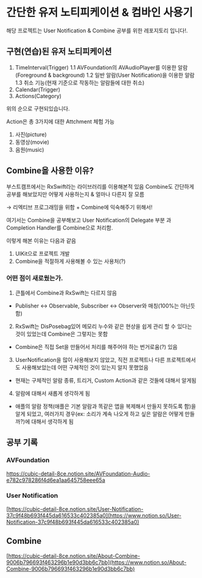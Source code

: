 # 간단한 유저 노티피케이션 & 컴바인 사용기

해당 프로젝트는 User Notification & Combine 공부를 위한 레포지토리 입니다!.

## 구현(연습)된 유저 노티피케이션

1. TimeInterval(Trigger)
  1.1 AVFoundation의 AVAudioPlayer를 이용한 알람(Foreground & background)
  1.2 일반 알람(User Notification)을 이용한 알람
  1.3 취소 기능(현재 기준으로 작동하는 알람들에 대한 취소)
3. Calendar(Trigger)
4. Actions(Category)

위의 순으로 구현되있습니다.

Action은 총 3가지에 대한 Attchment 체험 가능

1. 사진(picture)
2. 동영상(movie)
3. 음원(music)

## Combine을 사용한 이유?

부스트캠프에서는 RxSwift라는 라이브러리를 이용해본적 있음
Combine도 간단하게 공부를 해보았지만 어떻게 사용하는지 & 얼마나 다른지 잘 모름

→ 리엑티브 프로그래밍을 위함 + Combine에 익숙해주기 위해서!

여기서는 Combine을 공부해보고 User Notification의 Delegate 부분 과 Completion Handler를 Combine으로 처리함.

이렇게 해본 이유는 다음과 같음

1. UIKit으로 프로젝트 개발
2. Combine을 적절하게 사용해볼 수 있는 사용처(?)

### 어떤 점이 새로웠는가.
1. 큰틀에서 Combine과 RxSwift는 다르지 않음
  - Publisher <-> Observable, Subscriber <-> Observer와 매칭(100%는 아닌듯 함)
2. RxSwift는 DisPosebag있어 메모리 누수와 같은 현상을 쉽게 관리 할 수 있다는 것이 있었는데 Combine은 그렇지는 못함
  - Combine은 직접 Set<AnyCancellable>을 만들어서 처리를 해주어야 하는 번거로움(?) 있음
3. UserNotification을 많이 사용해보지 않았고, 직전 프로젝트나 다른 프로젝트에서도 사용해보았는데 어떤 구체적인 것이 있는지 알지 못했었음
  - 현재는 구체적인 알람 종류, 트리거, Custom Action과 같은 것들에 대해서 알게됨
4. 알람에 대해서 새롭게 생각하게 됨
  - 애플의 알람 정책(애플은 기본 알람과 똑같은 앱을 복제해서 만들지 못하도록 함)을 알게 되었고, 여러가지 경우(ex: 소리가 계속 나오게 하고 싶은 알람은 어떻게 만들까?)에 대해서 생각하게 됨

## 공부 기록
  
### AVFoundation
 https://cubic-detail-8ce.notion.site/AVFoundation-Audio-e782c978286f4d6ea1aa645758eee65a

### User Notification

[https://cubic-detail-8ce.notion.site/User-Notification-37c9f48b693f445da616533c402385a0](https://www.notion.so/User-Notification-37c9f48b693f445da616533c402385a0)

## Combine

[https://cubic-detail-8ce.notion.site/About-Combine-9006b796693f463296b1e90d3bb6c7bb](https://www.notion.so/About-Combine-9006b796693f463296b1e90d3bb6c7bb)
